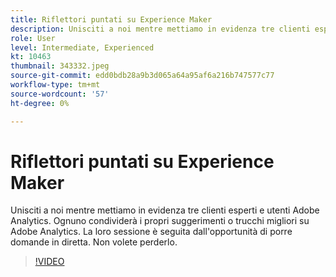 ```yaml
---
title: Riflettori puntati su Experience Maker
description: Unisciti a noi mentre mettiamo in evidenza tre clienti esperti e utenti Adobe Analytics.
role: User
level: Intermediate, Experienced
kt: 10463
thumbnail: 343332.jpeg
source-git-commit: edd0bdb28a9b3d065a64a95af6a216b747577c77
workflow-type: tm+mt
source-wordcount: '57'
ht-degree: 0%

---
```


# Riflettori puntati su Experience Maker

Unisciti a noi mentre mettiamo in evidenza tre clienti esperti e utenti Adobe Analytics. Ognuno condividerà i propri suggerimenti o trucchi migliori su Adobe Analytics. La loro sessione è seguita dall&#39;opportunità di porre domande in diretta. Non volete perderlo.

>[!VIDEO](https://video.tv.adobe.com/v/343332/?quality=12&learn=on)
